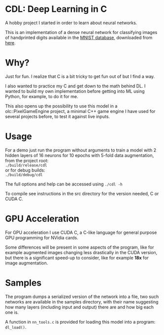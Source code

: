 # CDL: Deep Learning in C

A hobby project I started in order to learn about neural networks.

This is an implementation of a dense neural network for classifying images of handprinted digits available in the [MNIST database](https://en.wikipedia.org/wiki/MNIST_database), downloaded from [here](https://deepai.org/dataset/mnist).

# Why?

Just for fun. I realize that C is a bit tricky to get fun out of but I find a way.

I also wanted to practice my C and get down to the math behind DL. I wanted to build my own implementation before getting into ML using Python, for example, to do it for me.

This also opens up the possibility to use this model in a olc::PixelGameEngine project, a minimal C++ game engine I have used for several projects before, to test it against live inputs.

# Usage

For a demo just run the program without arguments to train a model with 2 hidden layers of 16 neurons for 10 epochs with 5-fold data augmentation, from the project root:\
`./build/release/cdl`\
or for debug builds:\
`./build/debug/cdl`

The full options and help can be accessed using `./cdl -h`

To compile see instructions in the src directory for the version needed, C or CUDA C.

# GPU Acceleration

For GPU acceleration I use CUDA C, a C-like language for general purpose GPU programming for NVidia cards.

Some differences will be present in some aspects of the program, like for example augmented images changing less drastically in the CUDA version, but there is a significant speed-up to consider, like for example **18x** for image augmentation.

# Samples

The program dumps a serialized version of the network into a file, two such networks are available in the samples directory, with their name suggesting how many layers (including input and output) there are and how big each one is.

A function in `nn_tools.c` is provided for loading this model into a program: `dl_load()`.